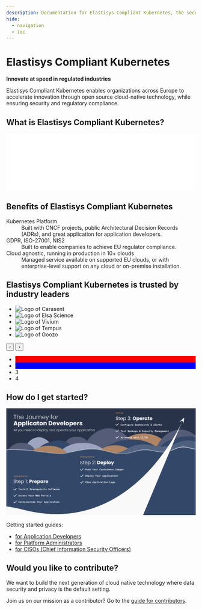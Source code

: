 ```yaml
---
description: Documentation for Elastisys Compliant Kubernetes, the security-focused Kubernetes distribution.
hide:
  - navigation
  - toc
---
```


# Elastisys Compliant Kubernetes

<p class="hero-text">
<strong>Innovate at speed in regulated industries</strong>
</p>
<p class="hero-text">
Elastisys Compliant Kubernetes enables organizations across Europe to accelerate innovation through open source cloud-native technology, while ensuring security and regulatory compliance.
</p>

## What is Elastisys Compliant Kubernetes?

<embed src="img/marchitecture.drawio.svg" alt="Components of Elastisys Compliant Kubernetes" width="100%"/>

## Benefits of Elastisys Compliant Kubernetes

<dl id="benefits">
    <dt>Kubernetes Platform</dt>
    <dd>Built with CNCF projects, public Architectural Decision Records (ADRs), and great application for application developers.</dd>
    <dt>GDPR, ISO-27001, NIS2</dt>
    <dd>Built to enable companies to achieve EU regulator compliance.</dd>
    <dt>Cloud agnostic, running in production in 10+ clouds</dt>
    <dd>Managed service available on supported EU clouds, or with enterprise-level support on any cloud or on-premise installation.</dd>
</dl>

## Elastisys Compliant Kubernetes is trusted by industry leaders

<ul id="trusted-by">
    <li><img src="organizations/carasent.png" alt="Logo of Carasent" /></li>
    <li><img src="organizations/elsa-science.png" alt="Logo of Elsa Science" /></li>
    <li><img src="organizations/vivium.png" alt="Logo of Vivium" /></li>
    <li><img src="organizations/tempus.png" alt="Logo of Tempus" /></li>
    <li><img src="organizations/goozo.png" alt="Logo of Goozo" /></li>
</ul>

<section id="customer-quotes" class="carousel">
    <button id="customer-quotes-prev">&#8249;</button>
    <button id="customer-quotes-next">&#8250;</button>
    <ul>
        <li style="background: red;">1</li>
        <li style="background: blue;">2</li>
        <li>3</li>
        <li>4</li>
    </ul>
</section>
<script type="text/javascript">
const customerQuotes = document.getElementById("customer-quotes").querySelector("ul");
const quotes = customerQuotes.querySelector("li");
const prevButton = document.getElementById("customer-quotes-prev");
const nextButton = document.getElementById("customer-quotes-next");
prevButton.addEventListener("click", () => {
    const slideWidth = quotes.clientWidth;
    customerQuotes.scrollLeft -= slideWidth;
});
nextButton.addEventListener("click", () => {
    const slideWidth = quotes.clientWidth;
    customerQuotes.scrollLeft += slideWidth;
});
setInterval(() => {
    const slideWidth = quotes.clientWidth;
    if (! customerQuotes.matches(':hover')) {
        console.log('mouse is not over the element, scrolling')
        var value = (customerQuotes.scrollLeft + slideWidth) % (customerQuotes.children.length * slideWidth);
        customerQuotes.scrollLeft = value;
    }
}, 2000);
</script>

## How do I get started?

![The Journey for Application Developers](img/getting-started-developers.png)

Getting started guides:

* [for Application Developers](user-guide/prepare.md)
* [for Platform Administrators](operator-manual/index.md)
* [for CISOs (Chief Information Security Officers)](ciso-guide/index.md)

## Would you like to contribute?

We want to build the next generation of cloud native technology where data security and privacy is the default setting.

Join us on our mission as a contributor? Go to the [guide for contributors](contributor-guide/index.md).
